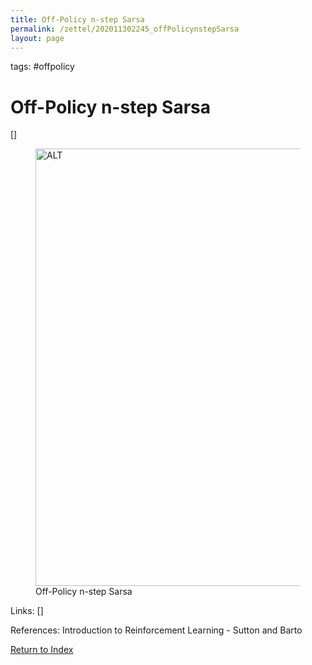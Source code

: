 ```yaml
---
title: Off-Policy n-step Sarsa
permalink: /zettel/202011302245_offPolicynstepSarsa
layout: page
---
```

tags: #offpolicy

# Off-Policy n-step Sarsa

[]

<figure>
  <img src="/zettel/Images/ReinforcementLearning/OffPolicyNStepSarsaQ.png"
     alt="ALT"
     class="centerImage"
     style="width: 700px;" />
  <figcaption> Off-Policy n-step Sarsa </figcaption>     
</figure>

Links: []

References: Introduction to Reinforcement Learning - Sutton and Barto

[Return to Index](index)